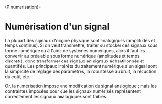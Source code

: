 (P:numerisation)=
# Numérisation d'un signal

La plupart des signaux d'origine physique sont analogiques (amplitudes et temps continus).
Si on veut transmettre, traiter ou stocker ces signaux sous forme numérique ou à l'aide de systèmes numériques,
alors il faut les convertir au préalable sous forme numérique (amplitudes et temps discrets),
donc transformer ces signaux en signaux échantillonnés et quantifiés.
Les principaux intérêts du traitement numérique s'un signal sont
la simplicité de réglage des paramètres, la robustesse au bruit, la réduction du coût, etc.

Or, la numérisation impose une modification du signal analogique ;
mais les contraintes imposées pour que les signaux numérisés représentent correctement les signaux analogiques sont faibles.
